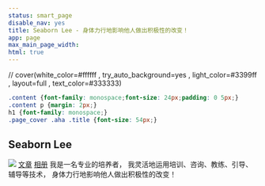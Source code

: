 ```yaml
---
status: smart_page
disable_nav: yes
title: Seaborn Lee - 身体力行地影响他人做出积极性的改变！
app: page
max_main_page_width: 
html: true
---
```


// cover(white_color=#ffffff , try_auto_background=yes , light_color=#3399ff , layout=full , text_color=#333333)
```css
.content {font-family: monospace;font-size: 24px;padding: 0 5px;}
.content p {margin: 2px;}
h1 {font-family: monospace;}
.page_cover .aha .title {font-size: 54px;}
```
## Seaborn Lee
![](/_cache/unsplash/large/3e79d978499ba11b71f188b6429544b7.jpg)
[文章](/?status=loaded)
[相册](/album)
我是一名专业的培养者，
我灵活地运用培训、咨询、教练、引导、辅导等技术，
身体力行地影响他人做出积极性的改变！